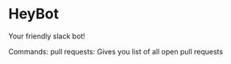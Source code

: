# HeyBot
Your friendly slack bot!

Commands:
pull requests: Gives you list of all open pull requests
